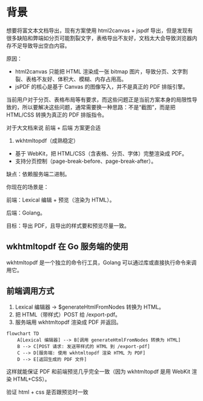 # 背景
想要将富文本文档导出，现有方案使用 html2canvas + jspdf 导出，但是发现有很多缺陷和弊端如分页可能割裂文字，表格导出不友好，文档太大会导致浏览器内存不足导致导出空白内容。

原因：
- html2canvas 只能把 HTML 渲染成一张 bitmap 图片，导致分页、文字割裂、表格不友好、体积大、模糊、内存占用高。
- jsPDF 的核心是基于 Canvas 的图像写入，并不是真正的 PDF 排版引擎。

当前用户对于分页、表格布局等有要求，而这些问题正是当前方案本身的局限性导致的，所以要解决这些问题，通常需要换一种思路：不是“截图”，而是把 HTML/CSS 转换为真正的 PDF 排版指令。

对于大文档来说 前端 + 后端 方案更合适
1. wkhtmltopdf（成熟稳定）
- 基于 WebKit，把 HTML/CSS（含表格、分页、字体）完整渲染成 PDF。
- 支持分页控制（page-break-before、page-break-after）。

缺点：依赖服务端二进制。


你现在的场景是：

前端：Lexical 编辑 + 预览（渲染为 HTML）。

后端：Golang。

目标：导出 PDF，且导出的样式要和预览尽量一致。

## wkhtmltopdf 在 Go 服务端的使用

wkhtmltopdf 是一个独立的命令行工具，Golang 可以通过库或直接执行命令来调用它。

## 前端调用方式

1. Lexical 编辑器 → $generateHtmlFromNodes 转换为 HTML。
2. 把 HTML（带样式）POST 给 /export-pdf。
3. 服务端用 wkhtmltopdf 渲染成 PDF 并返回。


```mermaid
flowchart TD
    A[Lexical 编辑器] --> B[调用 generateHtmlFromNodes 转换为 HTML]
    B --> C[POST 请求: 发送带样式的 HTML 到 /export-pdf]
    C --> D[服务端: 使用 wkhtmltopdf 渲染 HTML 为 PDF]
    D --> E[返回生成的 PDF 文件]
```

这样就能保证 PDF 和前端预览几乎完全一致（因为 wkhtmltopdf 是用 WebKit 渲染 HTML+CSS）。

验证 html + css 是否跟预览时一致

